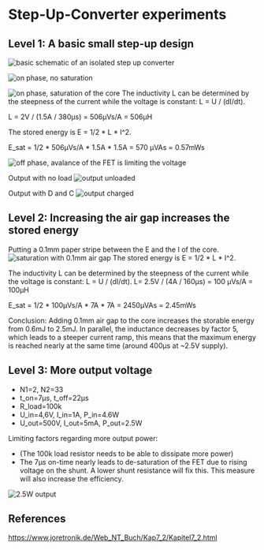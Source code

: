 # Step-Up-Converter experiments

## Level 1: A basic small step-up design

![basic schematic of an isolated step up converter](doc/2024-05-05_isolated_stepup_basic_schematic.jpg)

![on phase, no saturation](doc/2024-05-02_core_EI35_no_saturation.jpg)

![on phase, saturation of the core](doc/2024-05-02_core_EI35_saturation.jpg)
The inductivity L can be determined by the steepness of the current while the voltage is constant: L = U / (dI/dt).

L = 2V / (1.5A / 380µs) = 506µVs/A = 506µH

The stored energy is E = 1/2 * L * I^2.

E_sat = 1/2 * 506µVs/A * 1.5A * 1.5A = 570 µVAs = 0.57mWs


![off phase, avalance of the FET is limiting the voltage](doc/2024-05-02_core_EI35_input_avalance.jpg)

Output with no load
![output unloaded](doc/2024-05-02_core_EI35_output_unloaded.jpg)

Output with D and C
![output charged](doc/2024-05-02_core_EI35_output_charged.jpg)


## Level 2: Increasing the air gap increases the stored energy

Putting a 0.1mm paper stripe between the E and the I of the core.
![saturation with 0.1mm air gap](doc/2024-05-05_core_EI35_with_additional_0.1mm_gap_primary_current.jpg)
The stored energy is E = 1/2 * L * I^2.

The inductivity L can be determined by the steepness of the current while the voltage is constant: L = U / (dI/dt).
L= 2.5V / (4A / 160µs) = 100 µVs/A = 100µH

E_sat = 1/2 * 100µVs/A * 7A * 7A = 2450µVAs = 2.45mWs

Conclusion: Adding 0.1mm air gap to the core increases the storable energy from 0.6mJ to 2.5mJ. In parallel, the inductance decreases by factor 5, which leads to a steeper current ramp, this means that the maximum energy is reached nearly at the same time (around 400µs at ~2.5V supply).

## Level 3: More output voltage

* N1=2, N2=33
* t_on=7µs, t_off=22µs
* R_load=100k
* U_in=4,6V, I_in=1A, P_in=4.6W
* U_out=500V, I_out=5mA, P_out=2.5W

Limiting factors regarding more output power:
- (The 100k load resistor needs to be able to dissipate more power)
- The 7µs on-time nearly leads to de-saturation of the FET due to rising voltage on the shunt. A lower shunt resistance will fix this. This measure will also increase the efficiency.

![2.5W output](doc/2024-05-05_core_EI35_with_additional_0.1mm_gap_output500V_5mA.jpg)

## References

https://www.joretronik.de/Web_NT_Buch/Kap7_2/Kapitel7_2.html
